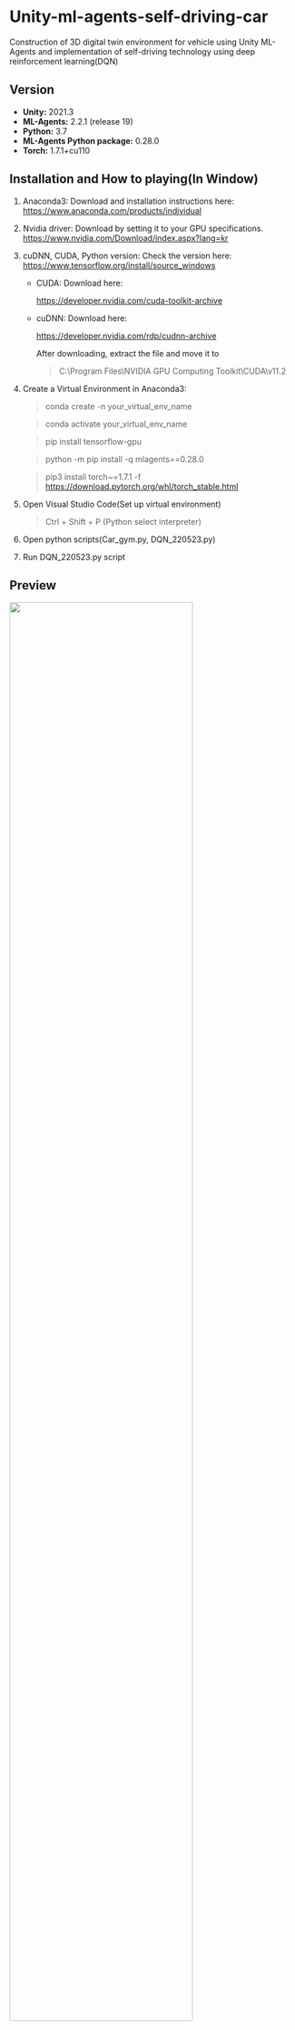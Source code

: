 # Unity-ml-agents-self-driving-car
Construction of 3D digital twin environment for vehicle using Unity ML-Agents and implementation of self-driving technology using deep reinforcement learning(DQN)

## Version
* **Unity:** 2021.3
* **ML-Agents:** 2.2.1 (release 19)
* **Python:** 3.7
* **ML-Agents Python package:** 0.28.0
* **Torch:** 1.7.1+cu110

## Installation and How to playing(In Window)
1. Anaconda3: Download and installation instructions here:
https://www.anaconda.com/products/individual

2. Nvidia driver: Download by setting it to your GPU specifications.
https://www.nvidia.com/Download/index.aspx?lang=kr

3. cuDNN, CUDA, Python version: Check the version here:
https://www.tensorflow.org/install/source_windows

    - CUDA: Download here:

        https://developer.nvidia.com/cuda-toolkit-archive

    - cuDNN: Download here:

        https://developer.nvidia.com/rdp/cudnn-archive
        
        After downloading, extract the file and move it to
        >C:\Program Files\NVIDIA GPU Computing Toolkit\CUDA\v11.2

4. Create a Virtual Environment in Anaconda3:
    > conda create -n your_virtual_env_name
    
    > conda activate your_virtual_env_name

    > pip install tensorflow-gpu

    > python -m pip install -q mlagents==0.28.0

    > pip3 install torch~=1.7.1 -f https://download.pytorch.org/whl/torch_stable.html 

5. Open Visual Studio Code(Set up virtual environment)
    > Ctrl + Shift + P (Python select interpreter)

6. Open python scripts(Car_gym.py, DQN_220523.py)

7. Run DQN_220523.py script

## Preview
<img width="80%" src="https://github.com/sh02092/unity-ml-agents-self-driving-car/blob/573e31974e8a4fd5c41a95e7e6b37abdc8bc7dc8/README_image/Self-driving-car.gif"/>

## Reference
* [Unity-ML-Agents](https://github.com/Unity-Technologies/ml-agents/blob/release_19_docs/docs/Readme.md)
* [2021_RLKR_Drone_Delivery_Challenge_with_Unity](https://github.com/reinforcement-learning-kr/2021_RLKR_Drone_Delivery_Challenge_with_Unity/tree/master/baseline/code)

